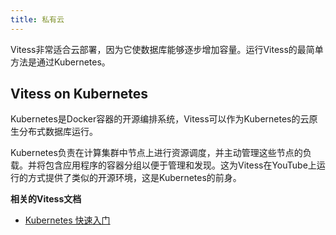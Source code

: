 ```yaml
---
title: 私有云
---
```


Vitess非常适合云部署，因为它使数据库能够逐步增加容量。运行Vitess的最简单方法是通过Kubernetes。

## Vitess on Kubernetes

Kubernetes是Docker容器的开源编排系统，Vitess可以作为Kubernetes的云原生分布式数据库运行。

Kubernetes负责在计算集群中节点上进行资源调度，并主动管理这些节点的负载。并将包含应用程序的容器分组以便于管理和发现。这为Vitess在YouTube上运行的方式提供了类似的开源环境，这是Kubernetes的前身。

**相关的Vitess文档**

* [Kubernetes 快速入门](../../get-started/kubernetes)

